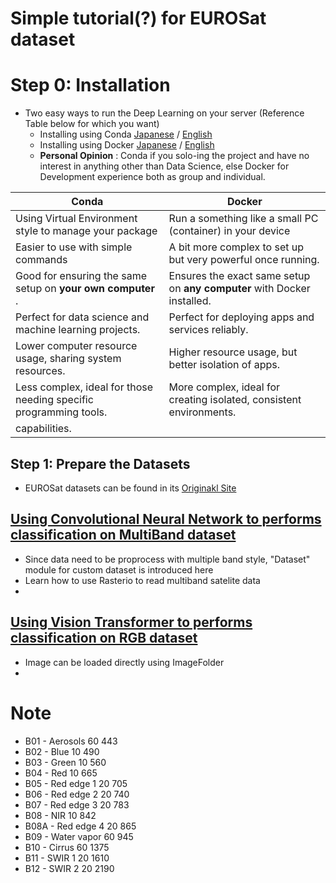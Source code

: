 # Simple tutorial(?) for EUROSat dataset


# Step 0: Installation
- Two easy ways to run the Deep Learning on your server (Reference Table below for which you want)
    - Installing using Conda [Japanese]() / [English](/test_program/)
    - Installing using Docker [Japanese]() / [English](/test_program/)
    - __Personal Opinion__ : Conda if you solo-ing the project and have no interest in anything other than Data Science, else Docker for Development experience both as group and individual. 

| Conda                                                                                | Docker                                                                           |
|--------------------------------------------------------------------------------------|----------------------------------------------------------------------------------|
| Using Virtual Environment style to manage your package            | Run a something like a small PC (container) in your device  |
| Easier to use with simple commands                    | A bit more complex to set up but very powerful once running.                     |
| Good for ensuring the same setup on __your own computer__ .                               | Ensures the exact same setup on __any computer__ with Docker installed.              |
| Perfect for data science and machine learning projects.                             | Perfect for deploying apps and services reliably.                                |
| Lower computer resource usage, sharing system resources.                             | Higher resource usage, but better isolation of apps.                             |
| Less complex, ideal for those needing specific programming tools.         | More complex, ideal for creating isolated, consistent environments.              |
capabilities. |


## Step 1: Prepare the Datasets
- EUROSat datasets can be found in its [Originakl Site](https://github.com/phelber/EuroSAT) 

## [Using Convolutional Neural Network to performs classification on MultiBand dataset](Train_all_multiband_cnn.ipynb)
- Since data need to be proprocess with multiple band style, "Dataset" module for custom dataset is introduced here
- Learn how to use Rasterio to read multiband satelite data
- 


## [Using Vision Transformer to performs classification on RGB dataset](Train_rgb_vit.ipynb)
- Image can be loaded directly using ImageFolder 
- 



# Note 
- B01 - Aerosols 60 443
- B02 - Blue 10 490
- B03 - Green 10 560
- B04 - Red 10 665
- B05 - Red edge 1 20 705
- B06 - Red edge 2 20 740
- B07 - Red edge 3 20 783
- B08 - NIR 10 842
- B08A - Red edge 4 20 865
- B09 - Water vapor 60 945
- B10 - Cirrus 60 1375
- B11 - SWIR 1 20 1610
- B12 - SWIR 2 20 2190